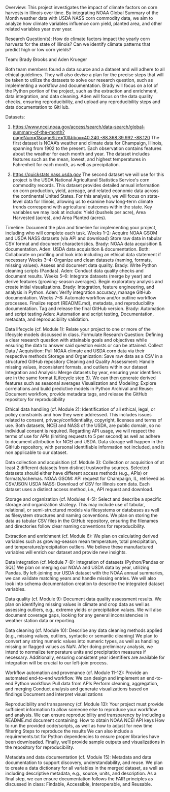 Overview: This project investigates the impact of climate factors on corn harvests in Illinois over time. By integrating NOAA Global Summary of the Month weather data with USDA NASS corn commodity data, we aim to analyze how climate variables influence corn yield, planted area, and other related variables year over year. 

Research Question(s): How do climate factors impact the yearly corn harvests for the state of Illinois? Can we identify climate patterns that predict high or low corn yields? 

Team: Brady Brooks and Aden Krueger 

Both team members found a data source and a dataset and will adhere to all ethical guidelines. They will also devise a plan for the precise steps that will be taken to utilize the datasets to solve our research question, such as implementing a workflow and documentation.
Brady will focus on a lot of the Python portion of the project, such as the extraction and enrichment, data integration, and data cleaning.
Aden will focus on the data quality checks, ensuring reproducibility, and upload any reproducibility steps and data documentation to GitHub.

Datasets: 

1) https://www.ncei.noaa.gov/access/search/data-search/global-summary-of-the-month?pageNum=1&pageSize=10&bbox=40.240,-88.368,39.992,-88.120
The first dataset is NOAA’s weather and climate data for Champaign, Illinois, spanning from 1902 to the present.  Each observation contains features about the weather for each month and year. The dataset includes features such as the mean, lowest, and highest temperatures in Fahrenheit for each month, as well as precipitation.

2) https://quickstats.nass.usda.gov
The second dataset we will use for this project is the USDA National Agricultural Statistics Service's corn commodity records. This dataset provides detailed annual information on corn production, yield, acreage, and related economic data across the continental United States. For this analysis, we will focus on state-level data for Illinois, allowing us to examine how long-term climate trends correspond with agricultural outcomes within the state. Key variables we may look at include: Yield (bushels per acre), Area Harvested (acres), and Area Planted (acres). 

Timeline: Document the plan and timeline for implementing your project, including who will complete each task.
Weeks 1–2:
Acquire NOAA GSOM and USDA NASS datasets (via API and download)
Store raw data in tabular CSV format and document characteristics.
Brady: NOAA data acquisition & documentation.
Aden: USDA data acquisition & documentation.
Both: Collaborate on profiling and look into including an ethical data statement if necessary
Weeks 3–4:
Organize and clean datasets (naming, formats, missing values).
Assess and document data quality.
Brady: Write Python cleaning scripts (Pandas).
Aden: Conduct data quality checks and document results.
Weeks 5–6:
Integrate datasets (merge by year) and derive features (growing-season averages).
Begin exploratory analysis and create initial visualizations.
Brady: Integration, feature engineering, and analysis in Python.
Aden: Verify integration accuracy, manage GitHub documentation.
Weeks 7–8:
Automate workflow and/or outline workflow processes.
Finalize report (README.md), metadata, and reproducibility documentation.
Tag and release the final GitHub version.
Brady: Automation and script testing
Aden: Automation and script testing, Documentation, metadata, and reproducibility validation.

Data lifecycle (cf. Module 1): Relate your project to one or more of the lifecycle models discussed in class. 
Formulate Research Question: Defining a clear research question with attainable goals and objectives while ensuring the data to answer said question exists or can be attained. 
Collect Data / Acquisition: Pull NOAA climate and USDA corn data via their respective methods
Storage and Organization: Save raw data as a CSV in a structured GitHub repository
Cleaning and Quality Assessment: Handle missing values, inconsistent formats, and outliers within our dataset
Integration and Analysis: Merge datasets by year, ensuring year identifiers are in the same format (Lifecycle step 3). We can then generate derived features such as seasonal averages
Visualization and Modeling: Explore correlations and build predictive models in Python
Archival and Reuse: Document workflow, provide metadata tags, and release the GitHub repository for reproducibility 

Ethical data handling (cf. Module 2): Identification of all ethical, legal, or policy constraints and how they were addressed. This includes issues related to consent, privacy/confidentiality, copyright, licenses and terms of use.
Both datasets, NCEI and NASS of the USDA, are public domain, so no individual consent is required. Regarding API usage, we will respect the terms of use for APIs (limiting requests to 5 per second) as well as adhere to document attribution for NCEI and USDA. Data storage will happen in the GitHub repository, with personal identifiable information not included, and is non applicable to our dataset. 

Data collection and acquisition (cf. Module 3): Collection or acquisition of at least 2 different datasets from distinct trustworthy sources. Selected datasets should either have different access methods (e.g., APIs) or formats/schemas.
NOAA GSOM: API request for Champaign, IL, retrieved as CSV/JSON
USDA NASS: Download of CSV for Illinois corn data. 
Each dataset uses a distinct access method, i.e., API request and download. 

Storage and organization (cf. Modules 4-5): Select and describe a specific storage and organization strategy. This may include use of tabular, relational, or semi-structured models via filesystems or databases as well as filesystem structures and naming conventions.
We plan on storing the data as tabular CSV files in the GitHub repository, ensuring the filenames and directories follow clear naming conventions for reproducibility. 

Extraction and enrichment (cf. Module 6): 
We plan on calculating derived variables such as growing-season mean temperature, total precipitation, and temperature/precipitation outliers. We believe these manufactured variables will enrich our dataset and provide new insights. 

Data integration (cf. Module 7-8): Integration of datasets (Python/Pandas or SQL)
We plan on merging our NOAA and USDA data by year, utilizing Pandas. By left-joining our USDA dataset with the NOAA annual summaries, we can validate matching years and handle missing entries. We will also look into schema documentation creation to describe the integrated dataset variables. 

Data quality (cf. Module 9): Document data quality assessment results.
We plan on identifying missing values in climate and crop data as well as assessing outliers, e.g., extreme yields or precipitation values. We will also document coverage gaps, looking for any general inconsistencies in weather station data or reporting. 

Data cleaning (cf. Module 10): Describe any data cleaning methods applied (e.g., missing values, outliers, syntactic or semantic cleaning)
We plan to convert any string numeric values into numeric types, as well as handling missing or flagged values as NaN. After doing preliminary analysis, we intend to normalize temperature units and precipitation measures if necessary. Additionally, ensuring consistent year identifiers are available for integration will be crucial to our left-join process. 

Workflow automation and provenance (cf. Module 11-12): Provide an automated end-to-end workflow. 
We can design and implement an end-to-end Python workflow:
Pull data from APIs
Perform cleaning, aggregation, and merging
Conduct analysis and generate visualizations based on findings
Document and interpret visualizations 

Reproducibility and transparency (cf. Module 13):  Your project must provide sufficient information to allow someone else to reproduce your workflow and analysis. 
We can ensure reproducibility and transparency by including a README.md document containing:
How to obtain NOAA NCEI API keys
How to run the provided code/scripts, as well as how to adjust for new time filtering
Steps to reproduce the results 
We can also include a requirements.txt for Python dependencies to ensure proper libraries have been downloaded. Finally, we’ll provide sample outputs and visualizations in the repository for reproducibility.

Metadata and data documentation (cf. Module 15): Metadata and data documentation to support discovery, understandability, and reuse.
We plan to create a data dictionary for all variables in the merged dataset, as well as including descriptive metadata, e.g., source, units, and description. As a final step, we can ensure documentation follows the FAIR principles as discussed in class: Findable, Accessible, Interoperable, and Reusable. 

